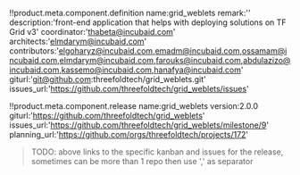 
!!product.meta.component.definition name:grid_weblets
 remark:''
 description:'front-end application that helps with deploying solutions on TF Grid v3'
 coordinator:'thabeta@incubaid.com'
 architects:'elmdarym@incubaid.com'
 contributors:'elgoharyz@incubaid.com,emadm@incubaid.com,ossamam@incubaid.com,elmdarym@incubaid.com,farouks@incubaid.com,abdulazizo@incubaid.com,kassemo@incubaid.com,hanafya@incubaid.com'
 giturl:'git@github.com:threefoldtech/grid_weblets.git'
 issues_url:'https://github.com/threefoldtech/grid_weblets/issues'

!!product.meta.component.release name:grid_weblets
    version:2.0.0
 giturl:'https://github.com/threefoldtech/grid_weblets'
 issues_url:'https://github.com/threefoldtech/grid_weblets/milestone/9'
 planning_url:'https://github.com/orgs/threefoldtech/projects/172'

> TODO: above links to the specific kanban and issues for the release, sometimes can be more than 1 repo then use ',' as separator
